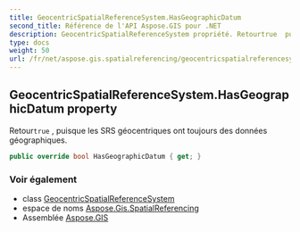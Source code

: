 ```yaml
---
title: GeocentricSpatialReferenceSystem.HasGeographicDatum
second_title: Référence de l'API Aspose.GIS pour .NET
description: GeocentricSpatialReferenceSystem propriété. Retourtrue  puisque les SRS géocentriques ont toujours des données géographiques.
type: docs
weight: 50
url: /fr/net/aspose.gis.spatialreferencing/geocentricspatialreferencesystem/hasgeographicdatum/
---
```

## GeocentricSpatialReferenceSystem.HasGeographicDatum property

Retour`true` , puisque les SRS géocentriques ont toujours des données géographiques.

```csharp
public override bool HasGeographicDatum { get; }
```

### Voir également

* class [GeocentricSpatialReferenceSystem](../)
* espace de noms [Aspose.Gis.SpatialReferencing](../../geocentricspatialreferencesystem/)
* Assemblée [Aspose.GIS](../../../)


